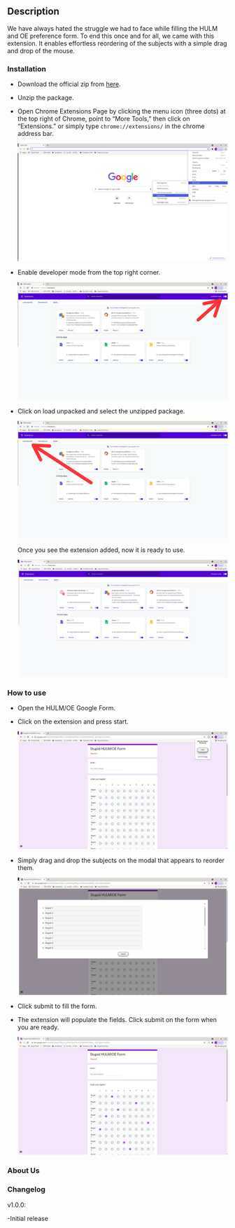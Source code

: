 ## Description

We have always hated the struggle we had to face while filling the HULM and OE preference form. To end this once and for all, we came with this extension. It enables effortless reordering of the subjects with a simple drag and drop of the mouse.  

### Installation

- Download the official zip from [here](https://github.com/TheAnshul756/MCGFTGF/archive/refs/heads/main.zip).
- Unzip the package.
- Open Chrome Extensions Page by clicking the menu icon (three dots) at the top right of Chrome, point to “More Tools,” then click on “Extensions.” or simply type `chrome://extensions/` in the chrome address bar.
  
  ![](img/extensionsmenu.png)
  
- Enable developer mode from the top right corner.
  
  ![](img/enabledev.jpeg)
  
- Click on load unpacked and select the unzipped package.
  
  ![](img/loadunpack.jpeg)
  
  Once you see the extension added, now it is ready to use.
  
  ![](img/extensionadded.png)
  

### How to use

- Open the HULM/OE Google Form.
- Click on the extension and press start.
  
  ![](img/extensionstart.png)

- Simply drag and drop the subjects on the modal that appears to reorder them.
  
  ![](img/dragDrop.png)

- Click submit to fill the form.
- The extension will populate the fields. Click submit on the form when you are ready.  

  ![](img/finalfilled.png)
  
### About Us


  
### Changelog
v1.0.0:

-Initial release
